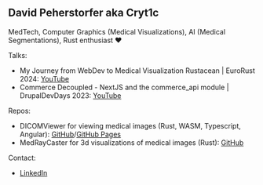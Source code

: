 David Peherstorfer aka Cryt1c
---

MedTech, Computer Graphics (Medical Visualizations), AI (Medical Segmentations), Rust enthusiast ❤️

Talks:
* My Journey from WebDev to Medical Visualization Rustacean | EuroRust 2024: [YouTube](https://www.youtube.com/watch?v=ZzQaVH-9Dzs)
* Commerce Decoupled - NextJS and the commerce_api module | DrupalDevDays 2023: [YouTube](https://www.youtube.com/watch?v=JugDcd0niQU)

Repos:
* DICOMViewer for viewing medical images (Rust, WASM, Typescript, Angular): [GitHub](https://github.com/Cryt1c/DICOMViewer)/[GitHub Pages](https://cryt1c.github.io/DICOMViewer/)
* MedRayCaster for 3d visualizations of medical images (Rust): [GitHub](https://github.com/Cryt1c/MedRayCaster)

Contact:
* [LinkedIn](https://www.linkedin.com/in/david-peherstorfer/)
